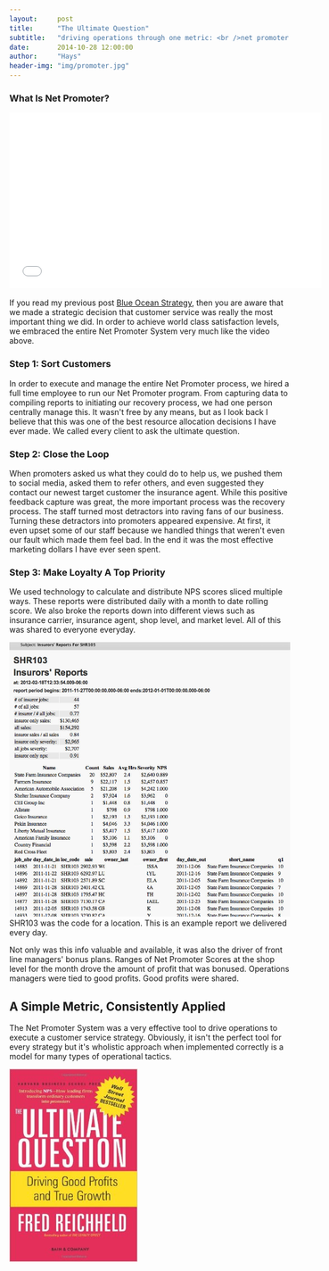```yaml
---
layout:     post
title:      "The Ultimate Question"
subtitle:   "driving operations through one metric: <br />net promoter score"
date:       2014-10-28 12:00:00
author:     "Hays"
header-img: "img/promoter.jpg"
---
```


### What Is Net Promoter?

<iframe width="560" height="315" src="//www.youtube.com/embed/q8vCR8tBFq4" frameborder="0" allowfullscreen></iframe>

If you read my previous post [Blue Ocean Strategy][1], then you are aware that we made a strategic decision that customer service was really the most important thing we did. In order to achieve world class satisfaction levels, we embraced the entire Net Promoter System very much like the video above.

### Step 1: Sort Customers

In order to execute and manage the entire Net Promoter process, we hired a full time employee to run our Net Promoter program. From capturing data to compiling reports to initiating our recovery process, we had one person centrally manage this. It wasn't free by any means, but as I look back I believe that this was one of the best resource allocation decisions I have ever made. We called every client to ask the ultimate question.    

### Step 2: Close the Loop

When promoters asked us what they could do to help us, we pushed them to social media, asked them to refer others, and even suggested they contact our newest target customer the insurance agent. While this positive feedback capture was great, the more important process was the recovery process. The staff turned most detractors into raving fans of our business. Turning these detractors into promoters appeared expensive. At first, it even upset some of our staff because we handled things that weren't even our fault which made them feel bad. In the end it was the most effective marketing dollars I have ever seen spent.

### Step 3: Make Loyalty A Top Priority

We used technology to calculate and distribute NPS scores sliced multiple ways. These reports were distributed daily with a month to date rolling score. We also broke the reports down into different views such as insurance carrier, insurance agent, shop level, and market level. All of this was shared to everyone everyday.

![insurorReportExample](/img/insurorReport.jpg)
<span class="left caption text-muted">
SHR103 was the code for a location. This is an example report we delivered every day.
</span>

Not only was this info valuable and available, it was also the driver of front line managers' bonus plans. Ranges of Net Promoter Scores at the shop level for the month drove the amount of profit that was bonused. Operations managers were tied to good profits. Good profits were shared.

## A Simple Metric, Consistently Applied

The Net Promoter System was a very effective tool to drive operations to execute a customer service strategy. Obviously, it isn't the perfect tool for every strategy but it's wholistic approach when implemented correctly is a model for many types of operational tactics.

<a href="http://netpromotersystem.com/book/index.aspx"> <img class="img-responsive" src="/img/ultimateQuestionBook.jpg" alt="The Ultimate Question"></a>


[1]: /2014/10/20/blue-ocean/

